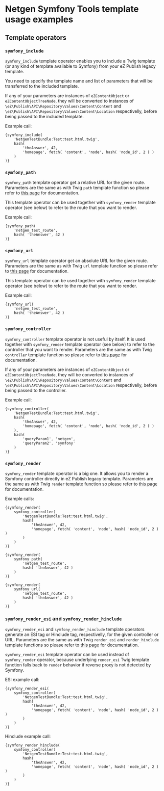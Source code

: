 # Netgen Symfony Tools template usage examples

## Template operators

### `symfony_include`

`symfony_include` template operator enables you to include a Twig template (or any kind of template available to Symfony) from your eZ Publish legacy template.

You need to specify the template name and list of parameters that will be transferred to the included template.

If any of your parameters are instances of `eZContentObject` or `eZContentObjectTreeNode`, they will be converted to instances of `\eZ\Publish\API\Repository\Values\Content\Content` and `\eZ\Publish\API\Repository\Values\Content\Location` respectivelly, before being passed to the included template.

Example call:

```smarty
{symfony_include(
    'NetgenTestBundle:Test:test.html.twig',
    hash(
        'theAnswer', 42,
        'homepage', fetch( 'content', 'node', hash( 'node_id', 2 ) )
    )
)}
```

### `symfony_path`

`symfony_path` template operator get a relative URL for the given route. Parameters are the same as with Twig `path` template function so please refer to [this page][1] for documentation.

This template operator can be used together with `symfony_render` template operator (see below) to refer to the route that you want to render.

Example call:

```smarty
{symfony_path(
    'netgen_test_route',
    hash( 'theAnswer', 42 )
)}
```

### `symfony_url`

`symfony_url` template operator get an absolute URL for the given route. Parameters are the same as with Twig `url` template function so please refer to [this page][1] for documentation.

This template operator can be used together with `symfony_render` template operator (see below) to refer to the route that you want to render.

Example call:

```smarty
{symfony_url(
    'netgen_test_route',
    hash( 'theAnswer', 42 )
)}
```

### `symfony_controller`

`symfony_controller` template operator is not useful by itself. It is used together with `symfony_render` template operator (see below) to refer to the controller that you want to render. Parameters are the same as with Twig `controller` template function so please refer to [this page][1] for documentation.

If any of your parameters are instances of `eZContentObject` or `eZContentObjectTreeNode`, they will be converted to instances of `\eZ\Publish\API\Repository\Values\Content\Content` and `\eZ\Publish\API\Repository\Values\Content\Location` respectivelly, before being passed to the controller.

Example call:

```smarty
{symfony_controller(
    'NetgenTestBundle:Test:test.html.twig',
    hash(
        'theAnswer', 42,
        'homepage', fetch( 'content', 'node', hash( 'node_id', 2 ) )
    ),
    hash(
        'queryParam1', 'netgen',
        'queryParam2', 'symfony'
    )
)}
```

### `symfony_render`

`symfony_render` template operator is a big one. It allows you to render a Symfony controller directly in eZ Publish legacy template. Parameters are the same as with Twig `render` template function so please refer to [this page][1] for documentation.

Example calls:

```smarty
{symfony_render(
    symfony_controller(
        'NetgenTestBundle:Test:test.html.twig',
        hash(
            'theAnswer', 42,
            'homepage', fetch( 'content', 'node', hash( 'node_id', 2 ) )
        )
    )
)}
```

```smarty
{symfony_render(
    symfony_path(
        'netgen_test_route',
        hash( 'theAnswer', 42 )
    )
)}
```

```smarty
{symfony_render(
    symfony_url(
        'netgen_test_route',
        hash( 'theAnswer', 42 )
    )
)}
```

### `symfony_render_esi` and `symfony_render_hinclude`

`symfony_render_esi` and `symfony_render_hinclude` template operators generate an ESI tag or Hinclude tag, respectivelly, for the given controller or URL. Parameters are the same as with Twig `render_esi` and `render_hinclude` template functions so please refer to [this page][1] for documentation.

`symfony_render_esi` template operator can be used instead of `symfony_render` operator, because underlying `render_esi` Twig template function falls back to `render` behavior if reverse proxy is not detected by Symfony.

ESI example call:

```smarty
{symfony_render_esi(
    symfony_controller(
        'NetgenTestBundle:Test:test.html.twig',
        hash(
            'theAnswer', 42,
            'homepage', fetch( 'content', 'node', hash( 'node_id', 2 ) )
        )
    )
)}
```

Hinclude example call:

```smarty
{symfony_render_hinclude(
    symfony_controller(
        'NetgenTestBundle:Test:test.html.twig',
        hash(
            'theAnswer', 42,
            'homepage', fetch( 'content', 'node', hash( 'node_id', 2 ) )
        )
    )
)}
```

[1]: http://symfony.com/doc/current/reference/twig_reference.html
